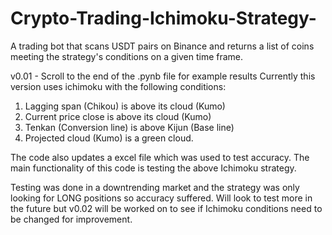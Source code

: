 # Crypto-Trading-Ichimoku-Strategy-
A trading bot that scans USDT pairs on Binance and returns a list of coins meeting the strategy's conditions on a given time frame.

v0.01 - Scroll to the end of the .pynb file for example results
Currently this version uses ichimoku with the following conditions:
1) Lagging span (Chikou) is above its cloud (Kumo)
2) Current price close is above its cloud (Kumo)
3) Tenkan (Conversion line) is above Kijun (Base line)
4) Projected cloud (Kumo) is a green cloud.

The code also updates a excel file which was used to test accuracy. The main functionality of this code is testing the above Ichimoku strategy.

Testing was done in a downtrending market and the strategy was only looking for LONG positions so accuracy suffered. Will look to test more in the future but v0.02 will be worked on to see if Ichimoku conditions need to be changed for improvement.
